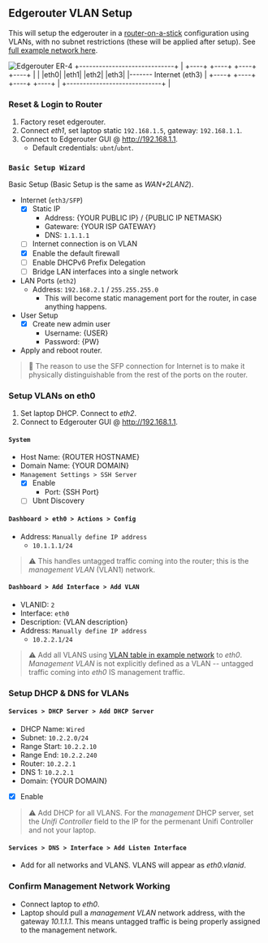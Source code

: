 Edgerouter VLAN Setup
---------------------
This will setup the edgerouter in a [router-on-a-stick][34] configuration using
VLANs, with no subnet restrictions (these will be applied after setup). See
[full example network here][so].

![
Edgerouter ER-4
+-----------------------------+
| +----+ +----+ +----+ +----+ |
| |eth0| |eth1| |eth2| |eth3| |------- Internet (eth3)
| +----+ +----+ +----+ +----+ |
+-----------------------------+
    |
](edgerouter.png)

### Reset & Login to Router
1. Factory reset edgerouter.
1. Connect _eth1_, set laptop static `192.168.1.5`, gateway: `192.168.1.1`.
1. Connect to Edgerouter GUI @ http://192.168.1.1.
   * Default credentials: `ubnt`/`ubnt`.

### `Basic Setup Wizard`
Basic Setup (Basic Setup is the same as _WAN+2LAN2_).

* Internet (`eth3/SFP`)
    - [x] Static IP
        * Address: {YOUR PUBLIC IP} / {PUBLIC IP NETMASK}
        * Gateware: {YOUR ISP GATEWAY}
        * DNS: `1.1.1.1`
    - [ ] Internet connection is on VLAN
    - [x] Enable the default firewall
    - [ ] Enable DHCPv6 Prefix Delegation
    - [ ] Bridge LAN interfaces into a single network
* LAN Ports (`eth2`)
  * Address: `192.168.2.1` / `255.255.255.0`
    * This will become static management port for the router, in case anything
      happens.
* User Setup
    - [x] Create new admin user
        * Username: {USER}
        * Password: {PW}
* Apply and reboot router.

> :thought_balloon:
> The reason to use the SFP connection for Internet is to make it physically
> distinguishable from the rest of the ports on the router.

### Setup VLANs on eth0
1. Set laptop DHCP. Connect to _eth2_.
1. Connect to Edgerouter GUI @ http://192.168.1.1.

#### `System`
* Host Name: {ROUTER HOSTNAME}
* Domain Name: {YOUR DOMAIN}
* `Management Settings > SSH Server`
  - [x] Enable
    * Port: {SSH Port}
  - [ ] Ubnt Discovery

#### `Dashboard > eth0 > Actions > Config`
* Address: `Manually define IP address`
  * `10.1.1.1/24`

> :warning:
> This handles untagged traffic coming into the router; this is the
> _management VLAN_ (VLAN1) network.

#### `Dashboard > Add Interface > Add VLAN`
* VLANID: `2`
* Interface: `eth0`
* Description: {VLAN description}
* Address: `Manually define IP address`
  * `10.2.2.1/24`

> :warning:
> Add all VLANS using [VLAN table in example network][Xv] to _eth0_. _Management
> VLAN_ is not explicitly defined as a VLAN -- untagged traffic coming into
> _eth0_ IS management traffic.

### Setup DHCP & DNS for VLANs

#### `Services > DHCP Server > Add DHCP Server`
* DHCP Name: `Wired`
* Subnet: `10.2.2.0/24`
* Range Start: `10.2.2.10`
* Range End: `10.2.2.240`
* Router: `10.2.2.1`
* DNS 1: `10.2.2.1`
* Domain: {YOUR DOMAIN}
- [x] Enable

> :warning:
> Add DHCP for all VLANS. For the _management_ DHCP server, set the _Unifi
> Controller_ field to the IP for the permenant Unifi Controller and not your
> laptop.

#### `Services > DNS > Interface > Add Listen Interface`
* Add for all networks and VLANS. VLANS will appear as _eth0.vlanid_.

### Confirm Management Network Working
* Connect laptop to _eth0_.
* Laptop should pull a _management VLAN_ network address, with the gateway
  _10.1.1.1_. This means untagged traffic is being properly assigned to the
  management network.

[so]: README.md
[Xv]: README.md#vlan-table
[34]: https://help.ubnt.com/hc/en-us/articles/204959444-EdgeRouter-Router-on-a-Stick
